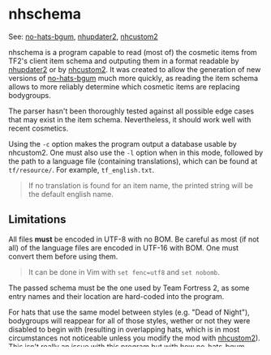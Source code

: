# nhschema

See: [no-hats-bgum](https://github.com/Fedora31/no-hats-bgum),
[nhupdater2](https://github.com/Fedora31/nhupdater2),
[nhcustom2](https://github.com/Fedora31/nhcustom2)

nhschema is a program capable to read (most of) the cosmetic
items from TF2's client item schema and outputing them in a format
readable by [nhupdater2](https://github.com/Fedora31/nhupdater2) or
by [nhcustom2](https://github.com/Fedora31/nhcustom2).
It was created to allow the generation of new versions of
[no-hats-bgum](https://github.com/Fedora31/no-hats-bgum) much
more quickly, as reading the item schema allows to more
reliably determine which cosmetic items are replacing bodygroups.

The parser hasn't been thoroughly tested against all possible
edge cases that may exist in the item schema. Nevertheless, it
should work well with recent cosmetics.

Using the `-c` option makes the program output a database usable
by nhcustom2. One must also use the `-l` option when in this mode,
followed by the path to a language file (containing translations),
which can be found at `tf/resource/`. For example, `tf_english.txt`.

> If no translation is found for an item name, the printed string will
> be the default english name.


## Limitations

All files **must** be encoded in UTF-8 with no BOM. Be careful as
most (if not all) of the language files are encoded in UTF-16 with
BOM. One must convert them before using them.

> It can be done in Vim with `set fenc=utf8` and `set nobomb`.

The passed schema must be the one used by Team Fortress 2, as
some entry names and their location are hard-coded into the
program.

For hats that use the same model between styles (e.g. "Dead of Night"),
bodygroups will reappear for all of those styles, wether or not they were
disabled to begin with (resulting in overlapping hats, which is in
most circumstances not noticeable unless you modify the mod with
[nhcustom2](https://github.com/Fedora31/nhcustom2)). This isn't
really an issue with this program but with how no-hats-bgum works,
which can't toggle bodygroups on and off with the same model.

Hats that use the same model between classes (e.g. "Honest Halo")
aren't supported and are treated as hats that don't hide any bodygroups.

A lot of entries (mostly medals) use the same model, this results
in the program outputting a lot of duplicated lines. To speed up
nhupdater2, you may want to pipe the output of this program through
`sort -u`.

Updates are not listed in the item schema, the program will write
`None` in the update field when generating the database.

Hats frequently have a release date in the item schema that is a couple
of days off with the day where they actually were released, so one
should always verify the dates to see if they are accurate.


## Usage

`./nhschema [-c -l LANGFILE] <items_game.txt`

- `items_game.txt` is the item schema which can be found at
  `tf/scripts/items/`.
- `LANGFILE` is a language file which can be found at
  `tf/resource/`.
